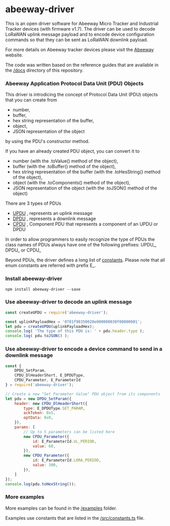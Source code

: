 # abeeway-driver
This is an open driver software for Abeeway Micro Tracker and Industrial Tracker devices (with firmware v1.7). The driver can be used to decode LoRaWAN uplink message payload and to encode device configuration commands so that they can be sent as LoRaWAN downlink payload.

For more details on Abeeway tracker devices please visit the 
[Abeeway](https://www.abeeway.com/products/) 
website. 

The code was written based on the reference guides that are available in the 
[/docs](https://github.com/norbertherbert/abeeway-driver/tree/master/docs) 
directory of this repository.

### Abeeway Application Protocol Data Unit (PDU) Objects
This driver is introdicing the concept of Protocol Data Unit (PDU) objects that you can create from 
* number, 
* buffer, 
* hex string representation of the buffer, 
* object, 
* JSON representation of the object

by using the PDU's constructor method.

If you have an already created PDU object, you can convert it to
* number (with the .toValue() method of the object), 
* buffer (with the .toBuffer() method of the object), 
* hex string representation of the buffer (with the .toHesString() method of the object), 
* object (with the .toComponents() method of the object), 
* JSON representation of the object (with the .toJSON() method of the object)

There are 3 types of PDUs
* [UPDU](https://github.com/norbertherbert/abeeway-driver/tree/master/src/UPDU.ts)
, represents an uplink message
* [DPDU](https://github.com/norbertherbert/abeeway-driver/tree/master/src/DPDU.ts)
, represents a downlink message
* [CPDU](https://github.com/norbertherbert/abeeway-driver/tree/master/src/CPDU.ts)
, Component PDU that represents a component of an UPDU or DPDU 

In order to allow programmers to easily recognize the type of PDUs the class names of PDUs always have one of the following prefixes: UPDU_, DPDU_ or CPDU_ 

Beyond PDUs, the driver defines a long list of
[constants](https://github.com/norbertherbert/abeeway-driver/tree/master/src/constants.ts).
Please note that all enum constants are referred with prefix E_.

### Install abeeway-driver
    npm install abeeway-driver --save

### Use abeeway-driver to decode an uplink message
```javascript
const createUPDU = require('abeeway-driver');

const uplinkPayloadHex = '0781f98350020e000000030f00000001';
let pdu = createUPDU(uplinkPayloadHex);
console.log( 'The type of this PDU is: ' + pdu.header.type );
console.log( pdu.toJSON() );
```
### Use abeeway-driver to encode a device command to send in a downlink message
```javascript
const {
    DPDU_SetParam, 
    CPDU_DlHeaderShort, E_DPDUType,
    CPDU_Parameter, E_ParameterId
} = require('abeeway-driver');

// Create a new "Set Parameter Value" PDU object from its components
let pdu = new DPDU_SetParam({
    header: new CPDU_DlHeaderShort({
        type: E_DPDUType.SET_PARAM,
        ackToken: 0x5,
        optData: 0x0,
    }),
    params: [
        // Up to 5 parameters can be listed here
        new CPDU_Parameter({
            id: E_ParameterId.UL_PERIOD,
            value: 60,
        }),
        new CPDU_Parameter({
            id: E_ParameterId.LORA_PERIOD,
            value: 300,
        }),
    ]
});
console.log(pdu.toHexString());
```

### More examples
More examples can be found in the 
[/examples](https://github.com/norbertherbert/abeeway-driver/tree/master/examples)
folder.

Examples use constants that are listed in the 
[/src/constants.ts](https://github.com/norbertherbert/abeeway-driver/tree/master//src/constants.ts)
file.
